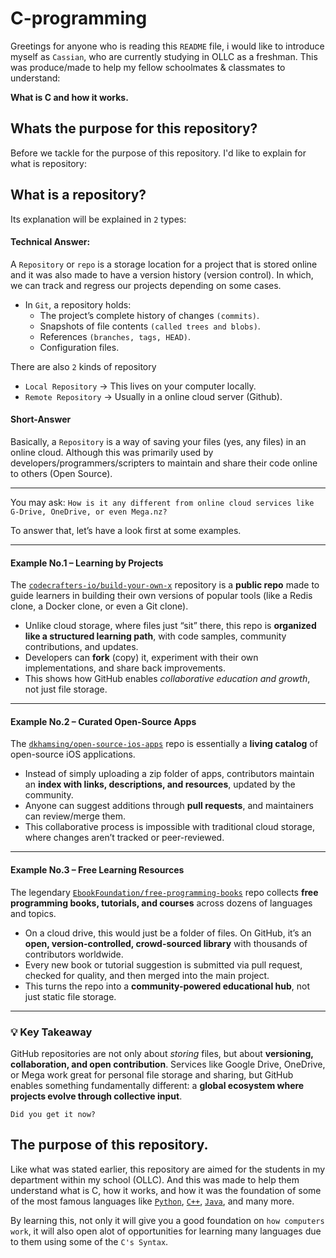# C-programming

Greetings for anyone who is reading this `README` file, i would like to introduce myself as `Cassian`, who are currently studying in OLLC as a freshman.
This was produce/made to help my fellow schoolmates & classmates to understand: 

__What is C and how it works.__

## Whats the purpose for this repository?
Before we tackle for the purpose of this repository. I'd like to explain for what is repository:

## What is a repository?

Its explanation will be explained in `2` types: 

#### Technical Answer:
A `Repository` or `repo` is a storage location for a project that is stored online and it was also made to have a version history (version control).
In which, we can track and regress our projects depending on some cases.

- In `Git`, a repository holds:
    - The project’s complete history of changes `(commits)`.
    - Snapshots of file contents `(called trees and blobs)`.
    - References `(branches, tags, HEAD)`.
    - Configuration files.

There are also `2` kinds of repository
- `Local Repository` -> This lives on your computer locally.
- `Remote Repository` -> Usually in a online cloud server (Github).



#### Short-Answer

Basically, a `Repository` is a way of saving your files (yes, any files) in an online cloud. Although this was primarily used by developers/programmers/scripters to maintain and share their code online to others (Open Source).

---

You may ask: `How is it any different from online cloud services like G-Drive, OneDrive, or even Mega.nz?`

To answer that, let’s have a look first at some examples.

---

#### Example No.1 – Learning by Projects

The [`codecrafters-io/build-your-own-x`](https://github.com/codecrafters-io/build-your-own-x) repository is a **public repo** made to guide learners in building their own versions of popular tools (like a Redis clone, a Docker clone, or even a Git clone).

* Unlike cloud storage, where files just “sit” there, this repo is **organized like a structured learning path**, with code samples, community contributions, and updates.
* Developers can **fork** (copy) it, experiment with their own implementations, and share back improvements.
* This shows how GitHub enables *collaborative education and growth*, not just file storage.

---

#### Example No.2 – Curated Open-Source Apps

The [`dkhamsing/open-source-ios-apps`](https://github.com/dkhamsing/open-source-ios-apps) repo is essentially a **living catalog** of open-source iOS applications.

* Instead of simply uploading a zip folder of apps, contributors maintain an **index with links, descriptions, and resources**, updated by the community.
* Anyone can suggest additions through **pull requests**, and maintainers can review/merge them.
* This collaborative process is impossible with traditional cloud storage, where changes aren’t tracked or peer-reviewed.

---

#### Example No.3 – Free Learning Resources

The legendary [`EbookFoundation/free-programming-books`](https://github.com/EbookFoundation/free-programming-books) repo collects **free programming books, tutorials, and courses** across dozens of languages and topics.

* On a cloud drive, this would just be a folder of files. On GitHub, it’s an **open, version-controlled, crowd-sourced library** with thousands of contributors worldwide.
* Every new book or tutorial suggestion is submitted via pull request, checked for quality, and then merged into the main project.
* This turns the repo into a **community-powered educational hub**, not just static file storage.

---

### 💡 Key Takeaway

GitHub repositories are not only about *storing* files, but about **versioning, collaboration, and open contribution**. Services like Google Drive, OneDrive, or Mega work great for personal file storage and sharing, but GitHub enables something fundamentally different: a **global ecosystem where projects evolve through collective input**.

`Did you get it now?`


## The purpose of this repository.

Like what was stated earlier, this repository are aimed for the students in my department within my school (OLLC). And this was made to help them understand what is C, how it works, and how it was the foundation of some of the most famous languages like [`Python`](https://https://www.python.org/), [`C++`](https://en.wikipedia.org/wiki/C%2B%2B), [`Java`](https://www.java.com/en/), and many more.

By learning this, not only it will give you a good foundation on `how computers work`, it will also open alot of opportunities for learning many languages due to them using some of the `C's Syntax`.